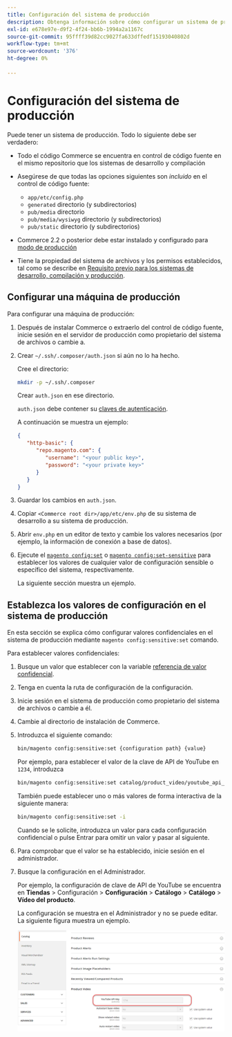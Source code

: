 ```yaml
---
title: Configuración del sistema de producción
description: Obtenga información sobre cómo configurar un sistema de producción para la aplicación Commerce.
exl-id: e678e97e-d9f2-4f24-bb6b-1994a2a1167c
source-git-commit: 95ffff39d82cc9027fa633dffedf15193040802d
workflow-type: tm+mt
source-wordcount: '376'
ht-degree: 0%

---
```


# Configuración del sistema de producción

Puede tener un sistema de producción. Todo lo siguiente debe ser verdadero:

- Todo el código Commerce se encuentra en control de código fuente en el mismo repositorio que los sistemas de desarrollo y compilación
- Asegúrese de que todas las opciones siguientes son _incluido_ en el control de código fuente:

   - `app/etc/config.php`
   - `generated` directorio (y subdirectorios)
   - `pub/media` directorio
   - `pub/media/wysiwyg` directorio (y subdirectorios)
   - `pub/static` directorio (y subdirectorios)

- Commerce 2.2 o posterior debe estar instalado y configurado para [modo de producción](../bootstrap/application-modes.md#production-mode)
- Tiene la propiedad del sistema de archivos y los permisos establecidos, tal como se describe en [Requisito previo para los sistemas de desarrollo, compilación y producción](../deployment/prerequisites.md).

## Configurar una máquina de producción

Para configurar una máquina de producción:

1. Después de instalar Commerce o extraerlo del control de código fuente, inicie sesión en el servidor de producción como propietario del sistema de archivos o cambie a.
1. Crear `~/.ssh/.composer/auth.json` si aún no lo ha hecho.

   Cree el directorio:

   ```bash
   mkdir -p ~/.ssh/.composer
   ```

   Crear `auth.json` en ese directorio.

   `auth.json` debe contener su [claves de autenticación](../../installation/prerequisites/authentication-keys.md).

   A continuación se muestra un ejemplo:

   ```json
   {
      "http-basic": {
         "repo.magento.com": {
            "username": "<your public key>",
            "password": "<your private key>"
         }
      }
   }
   ```

1. Guardar los cambios en `auth.json`.
1. Copiar `<Commerce root dir>/app/etc/env.php` de su sistema de desarrollo a su sistema de producción.
1. Abrir `env.php` en un editor de texto y cambie los valores necesarios (por ejemplo, la información de conexión a base de datos).
1. Ejecute el [`magento config:set`](../cli/set-configuration-values.md) o [`magento config:set-sensitive`](../cli/set-configuration-values.md) para establecer los valores de cualquier valor de configuración sensible o específico del sistema, respectivamente.

   La siguiente sección muestra un ejemplo.

## Establezca los valores de configuración en el sistema de producción

En esta sección se explica cómo configurar valores confidenciales en el sistema de producción mediante `magento config:sensitive:set` comando.

Para establecer valores confidenciales:

1. Busque un valor que establecer con la variable [referencia de valor confidencial](../reference/config-reference-sens.md).
1. Tenga en cuenta la ruta de configuración de la configuración.
1. Inicie sesión en el sistema de producción como propietario del sistema de archivos o cambie a él.
1. Cambie al directorio de instalación de Commerce.
1. Introduzca el siguiente comando:

   ```bash
   bin/magento config:sensitive:set {configuration path} {value}
   ```

   Por ejemplo, para establecer el valor de la clave de API de YouTube en `1234`, introduzca

   ```bash
   bin/magento config:sensitive:set catalog/product_video/youtube_api_key 1234
   ```

   También puede establecer uno o más valores de forma interactiva de la siguiente manera:

   ```bash
   bin/magento config:sensitive:set -i
   ```

   Cuando se le solicite, introduzca un valor para cada configuración confidencial o pulse Entrar para omitir un valor y pasar al siguiente.

1. Para comprobar que el valor se ha establecido, inicie sesión en el administrador.
1. Busque la configuración en el Administrador.

   Por ejemplo, la configuración de clave de API de YouTube se encuentra en **Tiendas** > Configuración > **Configuración** > **Catálogo** > **Catálogo** > **Vídeo del producto**.

   La configuración se muestra en el Administrador y no se puede editar. La siguiente figura muestra un ejemplo.

   ![Configuración confidencial en el administrador](../../assets/configuration/sensitive-set.png)
